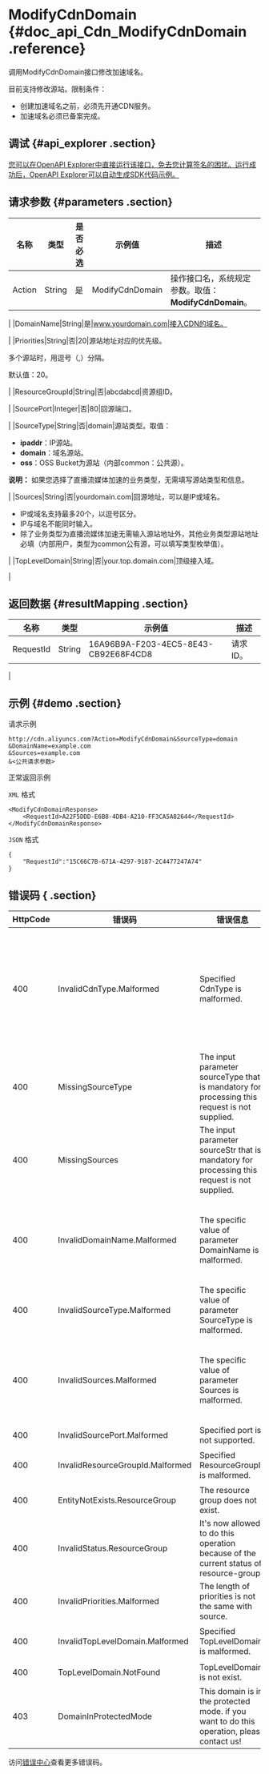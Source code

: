 # ModifyCdnDomain {#doc_api_Cdn_ModifyCdnDomain .reference}

调用ModifyCdnDomain接口修改加速域名。

目前支持修改源站。限制条件：

-   创建加速域名之前，必须先开通CDN服务。
-   加速域名必须已备案完成。

## 调试 {#api_explorer .section}

[您可以在OpenAPI Explorer中直接运行该接口，免去您计算签名的困扰。运行成功后，OpenAPI Explorer可以自动生成SDK代码示例。](https://api.aliyun.com/#product=Cdn&api=ModifyCdnDomain&type=RPC&version=2014-11-11)

## 请求参数 {#parameters .section}

|名称|类型|是否必选|示例值|描述|
|--|--|----|---|--|
|Action|String|是|ModifyCdnDomain|操作接口名，系统规定参数。取值：**ModifyCdnDomain**。

 |
|DomainName|String|是|www.yourdomain.com|接入CDN的域名。

 |
|Priorities|String|否|20|源站地址对应的优先级。

 多个源站时，用逗号（,）分隔。

 默认值：20。

 |
|ResourceGroupId|String|否|abcdabcd|资源组ID。

 |
|SourcePort|Integer|否|80|回源端口。

 |
|SourceType|String|否|domain|源站类型。取值：

 -   **ipaddr**：IP源站。
-   **domain**：域名源站。
-   **oss**：OSS Bucket为源站（内部common：公共源）。

 **说明：** 如果您选择了直播流媒体加速的业务类型，无需填写源站类型和信息。

 |
|Sources|String|否|yourdomain.com|回源地址，可以是IP或域名。

 -   IP或域名支持最多20个，以逗号区分。
-   IP与域名不能同时输入。
-   除了业务类型为直播流媒体加速无需输入源站地址外，其他业务类型源站地址必填（内部用户，类型为common公有源，可以填写类型枚举值）。

 |
|TopLevelDomain|String|否|your.top.domain.com|顶级接入域。

 |

## 返回数据 {#resultMapping .section}

|名称|类型|示例值|描述|
|--|--|---|--|
|RequestId|String|16A96B9A-F203-4EC5-8E43-CB92E68F4CD8|请求ID。

 |

## 示例 {#demo .section}

请求示例

``` {#request_demo}
http://cdn.aliyuncs.com?Action=ModifyCdnDomain&SourceType=domain
&DomainName=example.com
&Sources=example.com
&<公共请求参数>
```

正常返回示例

`XML` 格式

``` {#xml_return_success_demo}
<ModifyCdnDomainResponse>
    <RequestId>A22F5DDD-E6B8-4DB4-A210-FF3CA5A82644</RequestId>
</ModifyCdnDomainResponse>
```

`JSON` 格式

``` {#json_return_success_demo}
{
	"RequestId":"15C66C7B-671A-4297-9187-2C4477247A74"
}
```

## 错误码 { .section}

|HttpCode|错误码|错误信息|描述|
|--------|---|----|--|
|400|InvalidCdnType.Malformed|Specified CdnType is malformed.|参数CdnType不支持该参数值， 取值：web：图片及小文件分发；download：大文件下载加速；video：视音频点播加速；liveStream：直播流媒体加速。|
|400|MissingSourceType|The input parameter sourceType that is mandatory for processing this request is not supplied.|参数sourceType为必填。|
|400|MissingSources|The input parameter sourceStr that is mandatory for processing this request is not supplied.|参数sourceStr为必填。|
|400|InvalidDomainName.Malformed|The specific value of parameter DomainName is malformed.|域名不存在或不属于当前用户。请检查您填写的域名书写是否正确，或者域名是否在当前账号中，查看域名是否过期。|
|400|InvalidSourceType.Malformed|The specific value of parameter SourceType is malformed.|参数SourceType格式错误。|
|400|InvalidSources.Malformed|The specific value of parameter Sources is malformed.|参数Sources格式错误。可以是IP或域名；IP支持最多20个，以逗号区分，域名只能输入一个。IP与域名不能同时输入。|
|400|InvalidSourcePort.Malformed|Specified port is not supported.|不支持参数port。|
|400|InvalidResourceGroupId.Malformed|Specified ResourceGroupId is malformed.|参数 ResourceGroupId格式错误。|
|400|EntityNotExists.ResourceGroup|The resource group does not exist.|资源组不存在。|
|400|InvalidStatus.ResourceGroup|It's now allowed to do this operation because of the current status of resource-group.|资源组当前状态不允许进行此操作。|
|400|InvalidPriorities.Malformed|The length of priorities is not the same with source.|优先级的个数与源站个数不一致。|
|400|InvalidTopLevelDomain.Malformed|Specified TopLevelDomain is malformed.|参数 TopLevelDomain 错误。|
|400|TopLevelDomain.NotFound|TopLevelDomain is not exist.|TopLevelDomain 不存在。|
|403|DomainInProtectedMode|This domain is in the protected mode. if you want to do this operation, please contact us!|此域名处于被保护模式。如果您想做这个操作，请联系我们。|

访问[错误中心](https://error-center.aliyun.com/status/product/Cdn)查看更多错误码。

